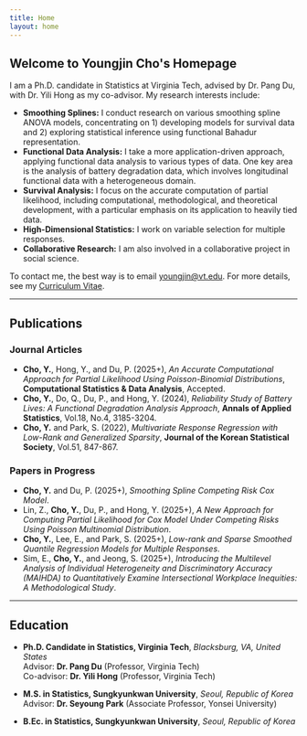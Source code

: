 ```yaml
---
title: Home
layout: home
---
```


## Welcome to Youngjin Cho's Homepage

I am a Ph.D. candidate in Statistics at Virginia Tech, advised by Dr. Pang Du, with Dr. Yili Hong as my co-advisor. My research interests include:

- **Smoothing Splines:** I conduct research on various smoothing spline ANOVA models, concentrating on 1) developing models for survival data and 2) exploring statistical inference using functional Bahadur representation.
- **Functional Data Analysis:** I take a more application-driven approach, applying functional data analysis to various types of data. One key area is the analysis of battery degradation data, which involves longitudinal functional data with a heterogeneous domain.  
- **Survival Analysis:** I focus on the accurate computation of partial likelihood, including computational, methodological, and theoretical development, with a particular emphasis on its application to heavily tied data.
- **High-Dimensional Statistics:** I work on variable selection for multiple responses.
- **Collaborative Research:** I am also involved in a collaborative project in social science.  

To contact me, the best way is to email [youngjin@vt.edu](mailto:youngjin@vt.edu). For more details, see my [Curriculum Vitae](CV_Youngjin_Cho.pdf).

---

## Publications

### Journal Articles
- **Cho, Y.**, Hong, Y., and Du, P. (2025+), *An Accurate Computational Approach for Partial Likelihood Using Poisson-Binomial Distributions*, **Computational Statistics & Data Analysis**, Accepted.  
- **Cho, Y.**, Do, Q., Du, P., and Hong, Y. (2024), *Reliability Study of Battery Lives: A Functional Degradation Analysis Approach*, **Annals of Applied Statistics**, Vol.18, No.4, 3185-3204.  
- **Cho, Y.** and Park, S. (2022), *Multivariate Response Regression with Low-Rank and Generalized Sparsity*, **Journal of the Korean Statistical Society**, Vol.51, 847-867. 

### Papers in Progress
- **Cho, Y.** and Du, P. (2025+), *Smoothing Spline Competing Risk Cox Model*.  
- Lin, Z., **Cho, Y.**, Du, P., and Hong, Y. (2025+), *A New Approach for Computing Partial Likelihood for Cox Model Under Competing Risks Using Poisson Multinomial Distribution*.  
- **Cho, Y.**, Lee, E., and Park, S. (2025+), *Low-rank and Sparse Smoothed Quantile Regression Models for Multiple Responses*.  
- Sim, E., **Cho, Y.**, and Jeong, S. (2025+), *Introducing the Multilevel Analysis of Individual Heterogeneity and Discriminatory Accuracy (MAIHDA) to Quantitatively Examine Intersectional Workplace Inequities: A Methodological Study*. 

---

## Education

- **Ph.D. Candidate in Statistics, Virginia Tech**, *Blacksburg, VA, United States*  
  Advisor: **Dr. Pang Du** (Professor, Virginia Tech)  
  Co-advisor: **Dr. Yili Hong** (Professor, Virginia Tech)  

- **M.S. in Statistics, Sungkyunkwan University**, *Seoul, Republic of Korea*  
  Advisor: **Dr. Seyoung Park** (Associate Professor, Yonsei University)  

- **B.Ec. in Statistics, Sungkyunkwan University**, *Seoul, Republic of Korea*  
